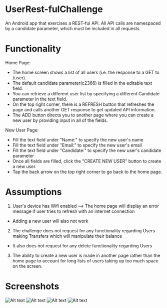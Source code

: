 # UserRest-fulChallenge
An Android app that exercises a REST-ful API. All API calls are namespaced by a candidate parameter, which must be included in all requests.

# Functionality
Home Page:
- The home screen shows a list of all users (i.e. the response to a GET to /user). 
- The default candidate parameter(c2366) is filled in the editable text field.
- You can retrieve a different user list by specifying a different Candidate parameter in the text field.
- On the top right corner, there is a REFRESH button that refreshes the page and calls another GET response to get updated API information.
- The ADD button directs you to another page where you can create a new user by providing input in all of the fields.

New User Page:
- Fill the text field under "Name:" to specify the new user's name
- Fill the text field under "Email:" to specify the new user's email
- Fill the text field under "Candidate:" to specify the new user's candidate parameter
- Once all fields are filled, click the "CREATE NEW USER" button to create a new user.
- Tap the back arrow on the top right corner to go back to the home page.

# Assumptions
1) User's device has Wifi enabled --> The home page will display an error message if user tries to refresh with an internet connection
  - Adding a new user will also not work
2) The challenge does not request for any functionality regarding Users making Transfers which will manipulate their balance
  - It also does not request for any delete functionality regarding Users
3) The ability to create a new user is made in another page rather than the home page to account for long lists of users taking up too much space on the screen.

# Screenshots
![Alt text](relative/path/to/default-home-page.png?raw=true "Default Home Page")
![Alt text](relative/path/to/new-home-page.png?raw=true "New Home Page")
![Alt text](relative/path/to/create-new-user.png?raw=true "Create New User")
![Alt text](relative/path/to/show-new-user.png?raw=true "Show New User")
